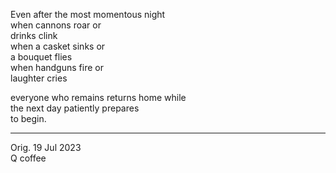 Even after the most momentous night\
when cannons roar or\
	drinks clink\
when a casket sinks or\
	a bouquet flies\
when handguns fire or\
	laughter cries

everyone who remains returns home while\
the next day patiently prepares\
to begin.

-----

Orig. 19 Jul 2023\
Q coffee